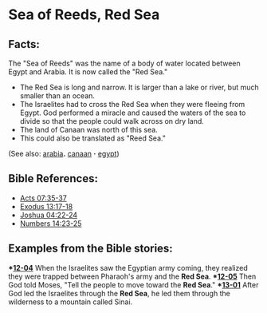 # Sea of Reeds, Red Sea #

## Facts: ##

The "Sea of Reeds" was the name of a body of water located between Egypt and Arabia. It is now called the "Red Sea."
 
* The Red Sea is long and narrow. It is larger than a lake or river, but much smaller than an ocean.
* The Israelites had to cross the Red Sea when they were fleeing from Egypt. God performed a miracle and caused the waters of the sea to divide so that the people could walk across on dry land.
* The land of Canaan was north of this sea.
* This could also be translated as "Reed Sea."

(See also: [arabia](../other/arabia.md)**.** [canaan](../other/canaan.md) **·** [egypt](../other/egypt.md))

## Bible References: ##

* [Acts 07:35-37](https://door43.org/en/bible/notes/act/07/35)
* [Exodus 13:17-18](https://door43.org/en/bible/notes/exo/13/17)
* [Joshua 04:22-24](https://door43.org/en/bible/notes/jos/04/22)
* [Numbers 14:23-25](https://door43.org/en/bible/notes/num/14/23)

## Examples from the Bible stories: ##

  __*[12-04](https://door43.org/en/obs/notes/frames/12-04)__  When the Israelites saw the Egyptian army coming, they realized they were trapped between Pharaoh's army and the __Red Sea__.
  __*[12-05](https://door43.org/en/obs/notes/frames/12-05)__  Then God told Moses, "Tell the people to move toward the __Red Sea__."
  __*[13-01](https://door43.org/en/obs/notes/frames/13-01)__  After God led the Israelites through the __Red Sea__, he led them through the wilderness to a mountain called Sinai.



